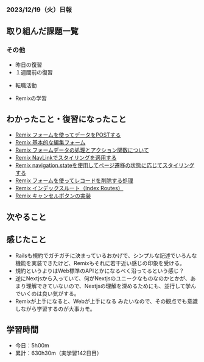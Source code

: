 ### 2023/12/19（火）日報
## 取り組んだ課題一覧

<!-- ### 11_Ruby_on_Rails
  - 001.2_railsでECサイトを作る
    - RailsでECサイトを作る 
      - プロモーションコード機能　確認待ち -> LGTM! -->
<!-- ### 13_Javascript
  - JavaScript Primer - 迷わないための入門書 #jsprimer
    - 第27章 ~ 第32章　完了 -->
<!-- ### 14_React
  - [【Next.js13】最新バージョンのNext.js13をマイクロブログ構築しながら基礎と本質を学ぶ講座 Udemy](https://www.udemy.com/course/nextjs13_learning_with_microblog) -->

### その他
<!-- - ブログ執筆
  - [Next.js Jestでテストを実行する](https://zenn.dev/jinku/articles/f7e1279798b879) -->
<!-- - 模写コーディング
  - [作って学ぶコーディング学習サイト](https://code-step.com/)
    - [【入門編】recipemenu](https://github.com/imahoritatsuki/copyingCoding/tree/main/introductory-recipemenu/output) -->
<!-- - 関連書籍
  - [Good Code, Bad Code ～持続可能な開発のためのソフトウェアエンジニア的思考](https://amzn.asia/d/7NzMcZp) -->
<!-- - 関連記事・動画
  - [初心者プログラマが犯しがちな過ち25選](https://qiita.com/rana_kualu/items/379eefb3a40c6b44cb92) -->
- 昨日の復習
- １週間前の復習
<!-- - ポートフォリオサイトの作成
  - NotionAPiを使ってブログ記事を取得する -->
- 転職活動
<!-- - Pythonの学習
  - Progate -->
- Remixの学習

## わかったこと・復習になったこと
  <!-- - [Nextjs App Router におけるMiddlewareの基本](https://www.notion.so/Nextjs-App-Router-Middleware-c27539cabca8454d94d734d3fbbbcf32?pvs=4)（新） -->
  - [Remix フォームを使ってデータをPOSTする](https://www.notion.so/Remix-POST-aa0d22f4c49b4fdaa9e7b0129b9c8408?pvs=4)
  - [Remix 基本的な編集フォーム](https://www.notion.so/Remix-51050b1bb2614b8eac88723bf92f6874?pvs=4)
  - [Remix フォームデータの処理とアクション関数について](https://www.notion.so/Remix-42b908f366e746abb05c1b688aad68c0?pvs=4)
  - [Remix NavLinkでスタイリングを適用する](https://www.notion.so/Remix-NavLink-0a3aabed69cc48759238956c0bfdee54?pvs=4)
  - [Remix navigation.stateを使用してページ遷移の状態に応じてスタイリングする](https://www.notion.so/Remix-navigation-state-b027f13aa85a424195f968d947b1a774?pvs=4)
  - [Remix フォームを使ってレコードを削除する処理](https://www.notion.so/Remix-navigation-state-b027f13aa85a424195f968d947b1a774?pvs=4)
  - [Remix インデックスルート（Index Routes）](https://www.notion.so/Remix-Index-Routes-d29bd8ad30a84d8eabf39bf8e7c879f5?pvs=4)
  - [Remix キャンセルボタンの実装](https://www.notion.so/Remix-44525dea0cd74bf2a8df922ef1dc8afb?pvs=4)


## 次やること
  <!-- - 001.2_railsでECサイトを作る
    - RailsでECサイトを作る
  - 002_twitter_clone
    - Twitterクローンを作る
- 12_test
  - 002_RspecによるRailsテスト入門
  - 003_自動テスト
- 13_javascript
  - JavaScript Primer - 迷わないための入門書 #jsprimer
  - 課題:カレンダーをやる
  - 課題:ToDo Listをやる
- 14_React
  - 001_reactの公式チュートリアル
  - 001.1_モダンJavaScriptの基礎から始める挫折しないためのReact入門.
  - Reactに入門した人のためのもっとReactが楽しくなるステップアップコース完全版
  - 002_todo_list
  - 【Reactアプリ開発】3種類のReactアプリケーションを構築して、Reactの理解をさらに深めるステップアップ講座 | Udemy
  - ReactでTrelloクローンアプリケーションを作ってReactをマスターしよう！ | Udemy -->

## 感じたこと
- Railsも規約でガチガチに決まっているおかげで、シンプルな記述でいろんな機能を実装できたけど、Remixもそれに若干近い感じの印象を受ける。
- 規約というよりはWeb標準のAPIとかになるべく沿ってるという感じ？
- 逆にNextjsから入っていて、何がNextjsのユニークなものなのかとかが、あまり理解できていないので、Nextjsの理解を深めるためにも、並行して学んでいくのは良い気がする。
- Remixが上手になると、Webが上手になる みたいなので、その観点でも意識しながら学習するのが大事カモ。

## 学習時間
- 今日：5h00m
- 累計：630h30m（実学習142日目）

